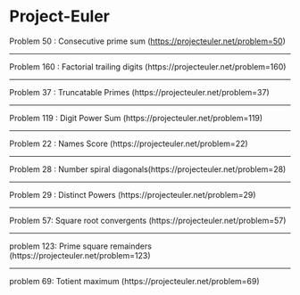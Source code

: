 # Project-Euler
Problem 50 : Consecutive prime sum (https://projecteuler.net/problem=50)<br>
<hr>
Problem 160 : Factorial trailing digits (https://projecteuler.net/problem=160)<br>
<hr>
Problem 37 : Truncatable Primes (https://projecteuler.net/problem=37)<br>
<hr>
Problem 119 : Digit Power Sum (https://projecteuler.net/problem=119)<br>
<hr>
Problem 22 : Names Score (https://projecteuler.net/problem=22)<br>
<hr>
Problem 28 : Number spiral diagonals(https://projecteuler.net/problem=28)<br>
<hr>
Problem 29 : Distinct Powers (https://projecteuler.net/problem=29)<br>
<hr>
Problem 57: Square root convergents (https://projecteuler.net/problem=57)<br>
<hr>
problem 123: Prime square remainders
(https://projecteuler.net/problem=123)
<hr>
problem 69: Totient maximum
(https://projecteuler.net/problem=69)

